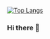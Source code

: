 <!--[![GitHub stats](https://github-readme-stats.vercel.app/api?username=Ko-s-y&theme=vue-dark&show_icons=true)](https://github.com/anuraghazra/github-readme-stats) -->

[![Top Langs](https://github-readme-stats.vercel.app/api/top-langs/?username=Ko-s-y&theme=vue-dark&show_icons=true&layout=compact)](https://github.com/Ko-s-y)

### Hi there 👋
<!--
**Ko-s-y/Ko-s-y** is a ✨ _special_ ✨ repository because its `README.md` (this file) appears on your GitHub profile.

Here are some ideas to get you started:

- 🔭 I’m currently working on ...
- 🌱 I’m currently learning ...
- 👯 I’m looking to collaborate on ...
- 🤔 I’m looking for help with ...
- 💬 Ask me about ...
- 📫 How to reach me: ...
- 😄 Pronouns: ...
- ⚡ Fun fact: ...
-->
